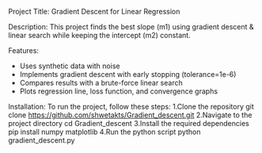 Project Title: 
Gradient Descent for Linear Regression

Description: 
This project finds the best slope (m1) using gradient descent & linear search while keeping the intercept (m2) constant.

Features:
- Uses synthetic data with noise
- Implements gradient descent with early stopping (tolerance=1e-6)
- Compares results with a brute-force linear search
- Plots regression line, loss function, and convergence graphs
  
Installation:
To run the project, follow these steps:
1.Clone the repository
git clone https://github.com/shwetakts/Gradient_descent.git
2.Navigate to the project directory
cd Gradient_descent
3.Install the required dependencies
pip install numpy matplotlib
4.Run the python script
python gradient_descent.py
